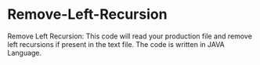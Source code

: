 # Remove-Left-Recursion
Remove Left Recursion: This code will read your production file and remove left recursions if  present in the text file. The code is written in JAVA Language.
